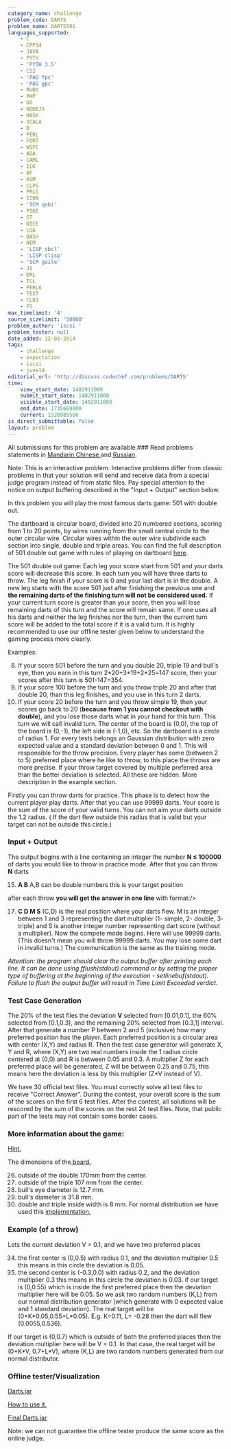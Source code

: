 ```yaml
---
category_name: challenge
problem_code: DARTS
problem_name: DARTS501
languages_supported:
    - C
    - CPP14
    - JAVA
    - PYTH
    - 'PYTH 3.5'
    - CS2
    - 'PAS fpc'
    - 'PAS gpc'
    - RUBY
    - PHP
    - GO
    - NODEJS
    - HASK
    - SCALA
    - D
    - PERL
    - FORT
    - WSPC
    - ADA
    - CAML
    - ICK
    - BF
    - ASM
    - CLPS
    - PRLG
    - ICON
    - 'SCM qobi'
    - PIKE
    - ST
    - NICE
    - LUA
    - BASH
    - NEM
    - 'LISP sbcl'
    - 'LISP clisp'
    - 'SCM guile'
    - JS
    - ERL
    - TCL
    - PERL6
    - TEXT
    - CLOJ
    - FS
max_timelimit: '4'
source_sizelimit: '50000'
problem_author: 'iscsi '
problem_tester: null
date_added: 12-03-2014
tags:
    - challenge
    - expectation
    - iscsi
    - june14
editorial_url: 'http://discuss.codechef.com/problems/DARTS'
time:
    view_start_date: 1402911000
    submit_start_date: 1402911000
    visible_start_date: 1402911000
    end_date: 1735669800
    current: 1528985566
is_direct_submittable: false
layout: problem
---
```

All submissions for this problem are available.###  Read problems statements in [Mandarin Chinese ](http://www.codechef.com/download/translated/JUNE14/mandarin/DARTS1.pdf) and [Russian](http://www.codechef.com/download/translated/JUNE14/russian/DARTS1.pdf).

Note: This is an interactive problem. Interactive problems differ from classic problems in that your solution will send and receive data from a special judge program instead of from static files. Pay special attention to the notice on output buffering described in the "Input + Output" section below.

In this problem you will play the most famous darts game: 501 with double out.

The dartboard is circular board, divided into 20 numbered sections, scoring from 1 to 20 points, by wires running from the small central circle to the outer circular wire. Circular wires within the outer wire subdivide each section into single, double and triple areas. You can find the full description of 501 double out game with rules of playing on dartboard [here](http://www.nicedarts.com/how_to_501.html).

 The 501 double out game:
Each leg your score start from 501 and your darts score will decrease this score. In each turn you will have three darts to throw. The leg finish if your score is 0 and your last dart is in the double. A new leg starts with the score 501 just after finishing the previous one and  **the remaining darts of the finishing turn will not be considered used.** If your current turn score is greater than your score, then you will lose remaining darts of this turn and the score will remain same. If one uses all his darts and neither the leg finishes nor the turn, then the current turn score will be added to the total score if it is a valid turn. It is highly recommended to use our offline tester given below to understand the gaming process more clearly.

 Examples:

8. If your score 501 before the turn and you double 20, triple 19 and bull's eye, then you earn in this turn 2\*20+3\*19+2\*25=147 score, then your scores after this turn is 501-147=354.
9. If your score 100 before the turn and you throw triple 20 and after that double 20, than this leg finishes, and you use in this turn 2 darts.
10. If your score 20 before the turn and you throw simple 19, then your scores go back to 20 (**because from 1 you cannot checkout with double**), and you lose those darts what in your hand for this turn. This turn we will call invalid turn.
The center of the board is (0,0), the top of the board is (0,-1), the left side is (-1,0), etc. So the dartboard is a circle of radius 1. For every tests belongs an Gaussian distribution with zero expected value and a standard deviation between 0 and 1. This will responsible for the throw precision. Every player has some (between 2 to 5) preferred place where he like to throw, to this place the throws are more precise. If your throw target covered by multiple preferred area than the better deviation is selected. All these are hidden. More description in the example section.

Firstly you can throw darts for practice. This phase is to detect how the current player play darts. After that you can use 99999 darts. Your score is the sum of the score of your valid turns. You can not aim your darts outside the 1.2 radius. ( If the dart flew outside this radius that is valid but your target can not be outside this circle.)

### Input + Output

 The output begins with a line containing an integer the number **N ≤ 100000** of darts you would like to throw in practice mode. After that you can throw **N** darts

15. **A B**
 A,B can be double numbers this is your target position

after each throw  **you will get the answer in one line**  with format:/>

17. **C D M S**
(C,D) is the real position where your darts flew. M is an integer between 1 and 3 representing the dart multiplier (1- simple, 2- double, 3- triple) and S is another integer number representing dart score (without a multiplier).
Now the compete mode begins. Here will use 99999 darts. (This doesn't mean you will throw 99999 darts. You may lose some dart in invalid turns.) The communication is the same as the training mode.

 *Attention: the program should clear the output buffer after printing each line. It can be done using fflush(stdout) command or by setting the proper type of buffering at the beginning of the execution - setlinebuf(stdout). Failure to flush the output buffer will result in Time Limit Exceeded verdict.*

### Test Case Generation

The 20% of the test files the deviation **V** selected from \[0.01,0.1\], the 60% selected from \[0.1,0.3\], and the remaining 20% selected from \[0.3,1\] interval.
After that generate a number P between 2 and 5 (inclusive) how many preferred position has the player. Each preferred position is a circular area with center (X,Y) and radius R. Then the test case generator will generate X, Y and R, where (X,Y) are two real numbers inside the 1 radius circle centered at (0,0) and R is between 0.05 and 0.3. A multiplier Z for each preferred place will be generated, Z will be between 0.25 and 0.75, this means here the deviation is less by this multiplier (Z\*V instead of V).

We have 30 official test files. You must correctly solve all test files to receive "Correct Answer". During the contest, your overall score is the sum of the scores on the first 6 test files. After the contest, all solutions will be rescored by the sum of the scores on the rest 24 test files. Note, that public part of the tests may not contain some border cases.

### More information about the game: 

[ Hint. ](http://www.nicedarts.com/how_to_501.html)

 The dimensions of the[ board. ](http://www.darts501.com/Bristleboards.htm)

26. outside of the double 170mm from the center.
27. outside of the triple 107 mm from the center.
28. bull's eye diameter is 12.7 mm.
29. bull's diameter is 31.8 mm.
30. double and triple inside width is 8 mm.
For normal distribution we have used this [implementation.](http://www.cs.gmu.edu/~sean/research/mersenne/MersenneTwister.java)

### Example (of a throw) 

Lets the current deviation V = 0.1, and we have two preferred places

34. the first center is (0,0.5) with radius 0.1, and the deviation multiplier 0.5 this means in this circle the deviation is 0.05.
35. the second center is (-0.3,0.0) with radius 0.2, and the deviation multiplier 0.3 this means in this circle the deviation is 0.03.
if our target is (0,0.55) which is inside the first preferred place then the deviation multiplier here will be 0.05. So we ask two random numbers (K,L) from our normal distribution generator
(which generate with 0 expected value and 1 standard deviation). The real target will be (0+K\*0.05,0.55+L\*0.05). E.g. K=0.11, L= -0.28
then the dart will flew (0.0055,0.536).

If our target is (0,0.7) which is outside of both the preferred places then the deviation multiplier here will be V = 0.1. In that case, the real target will be (0+K\*V, 0.7+L\*V), where (K,L) are two random numbers generated from our normal distributor.

### Offline tester/Visualization 

[Darts.jar](http://www.codechef.com/download/Darts_New.jar)

[How to use it.](http://www.codechef.com/download/darts.txt)

[Final Darts.jar](www.codechef.com/download/dartspractice.jar)

Note: we can not guarantee the offline tester produce the same score as the online judge.
